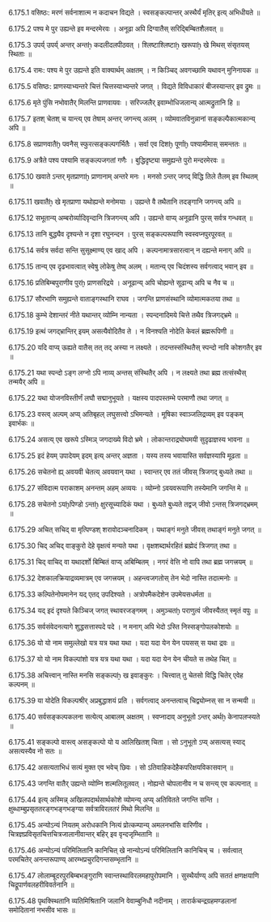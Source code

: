 6.175.1
वसिष्ठः:
मरणं सर्वनाशात्म न कदाचन विद्यते ।
स्वसङ्कल्पान्तर् अस्थैर्यं मृतिर् इत्य् अभिधीयते ॥


6.175.2
पश्य मे पुर उह्यन्ते इव मन्दरमेरवः ।
अनूढा अपि दिग्वातैस् सरिद्बिम्बितशैलवत् ॥


6.175.3
उपर्य् उपर्य् अन्तर् अन्तẖ कदलीदलपीठवत् ।
श्लिष्टाश्लिष्टाẖ खरूपाẖ खे मिथस् संसृतयस् स्थिताः ॥


6.175.4
रामः:
पश्य मे पुर उह्यन्ते इति वाक्यार्थम् अक्षतम् ।
न किञ्चिद् अवगच्छामि यथावन् मुनिनायक ॥


6.175.5
वसिष्ठः:
प्राणस्याभ्यन्तरे चित्तं चित्तस्याभ्यन्तरे जगत् ।
विद्यते विविधाकारं बीजस्यान्तर् इव द्रुमः ॥


6.175.6
मृते पुंसि नभोवातैर् मिलन्ति प्राणवायवः ।
सरिज्जलैर् इवाम्भोधिजलान्य् आत्मद्रुतानि हि ॥


6.175.7
इतश् चेतश् च यान्त्य् एव तेषाम् अन्तर् जगन्त्य् अलम् ।
व्योमवातविनुन्नानां सङ्कल्पैकात्मकान्य् अपि ॥


6.175.8
सप्राणवातैḫ पवनैस् स्फुरत्सङ्कल्पगर्भितैः ।
सर्वा एव दिशḫ पूर्णाḫ पश्यामीमास् समन्ततः ॥


6.175.9
अत्रैते पश्य पश्यामि सङ्कल्पजगतां गणैः ।
बुद्धिदृष्ट्या समुह्यन्ते पुरो मन्दरमेरवः ॥


6.175.10
खवाते ऽन्तर् मृतप्राणाḫ प्राणानाम् अन्तरे मनः ।
मनसो ऽन्तर् जगद् विद्धि तिले तैलम् इव स्थितम् ॥


6.175.11
खवातैẖ खे मृतप्राणा यथोह्यन्ते मनोमयाः ।
उह्यन्ते वै तथैतानि तदङ्गानि जगन्त्य् अपि ॥


6.175.12
सभूतान्य् अम्बरोर्व्यादिवृन्दानि त्रिजगन्त्य् अपि ।
उह्यन्ते वाप्य् अनूढानि पुरस् सर्वत्र गन्धवत् ॥


6.175.13
तानि बुद्ध्यैव दृश्यन्ते न दृशा रघुनन्दन ।
पुरस् सङ्कल्परूपाणि स्वस्वप्नपुरपूरवत् ॥


6.175.14
सर्वत्र सर्वदा सन्ति सुसूक्ष्माण्य् एव खाद् अपि ।
कल्पनामात्रसारत्वान् न दह्यन्ते मनाग् अपि ॥


6.175.15
तान्य् एव दृढभावत्वात् स्वेषु लोकेषु तेष्व् अलम् ।
मतान्य् एव चिदंशस्य सर्वगत्वाद् भवान् इव ॥


6.175.16
प्रतिबिम्बपुराणीव पुरḫ प्राणसरिद्रये ।
अनूढान्य् अपि चोह्यन्ते सूढान्य् अपि च नैव च ॥


6.175.17
सौरभाणि समुह्यन्ते वाताङ्गस्थानि राघव ।
जगन्ति प्राणसंस्थानि व्योमात्मकतया तथा ॥


6.175.18
कुम्भे देशान्तरं नीते यथान्तर् व्योम्नि नान्यता ।
स्पन्दनादिमये चित्ते तथैव त्रिजगद्भ्रमे ॥


6.175.19
इत्थं जगद्भ्रान्तिर् इयम् असत्यैवोदितैव ते ।
न विनश्यति नोदेति केवलं ब्रह्मरूपिणी ॥


6.175.20
यदि वाप्य् ऊह्यते वातैस् तत् तद् अस्या न लक्ष्यते ।
तदन्तस्संस्थितैस् स्पन्दो नावि कोशगतैर् इव ॥


6.175.21
यथा स्पन्दो ऽङ्ग लग्नो ऽपि नाव्य् अन्तस् संस्थितैर् अपि ।
न लक्ष्यते तथा ब्रह्म तत्संस्थैस् तन्मयैर् अपि ॥


6.175.22
यथा योजनविस्तीर्णं लघौ सद्मानुभूयते ।
यक्षस्य पादपस्तम्भे परमाणौ तथा जगत् ॥


6.175.23
वस्त्व् अल्पम् अप्य् अतिबृहल् लघुसत्त्वो ऽभिमन्यते ।
मूषिका स्वाञ्जलिद्रव्यम् इव पङ्कम् इवार्भकः ॥


6.175.24
असत्य् एव खरूपे ऽस्मिञ् जगदाख्ये विदो भ्रमे ।
लोकान्तराद्र्योघमयी सुदृढाज्ञस्य भावना ॥


6.175.25
इदं हेयम् उपादेयम् इदम् इत्य् अन्तर् अज्ञता ।
यस्य तस्य भवायास्ति सर्वज्ञस्यापि मूढता ॥


6.175.26
सचेतनो ह्य् अवयवी चेतत्य् अवयवान् यथा ।
स्वान्तर् एव ततं जीवस् त्रिजगद् बुध्यते तथा ॥


6.175.27
संविदात्म पराकाशम् अनन्तम् अहम् अव्ययः ।
व्योम्नो ऽवयवरूपाणि तस्येमानि जगन्ति मे ॥


6.175.28
सचेतनो ऽयḫपिण्डो ऽन्तẖ क्षुरसूच्यादिकं यथा ।
बुध्यते बुध्यते तद्वज् जीवो ऽन्तस् त्रिजगद्भ्रमम् ॥


6.175.29
अचित् सचिद् वा मृत्पिण्डश् शरावोदञ्चनादिकम् ।
यथाङ्गं मनुते जीवस् तथाङ्गं मनुते जगत् ॥


6.175.30
चिद् अचिद् वाङ्कुरो देहे वृक्षत्वं मन्यते यथा ।
वृक्षशब्दार्थरहितं ब्रह्मेदं त्रिजगत् तथा ॥


6.175.31
चिद् वाचिद् वा यथादर्शो बिम्बितं वाप्य् अबिम्बितम् ।
नगरं वेत्ति नो वापि तथा ब्रह्म जगत्त्रयम् ॥


6.175.32
देशकालक्रियाद्रव्यमात्रम् एव जगत्त्रयम् ।
अहन्त्वजगतोस् तेन भेदो नास्ति तदात्मनोः ॥


6.175.33
कल्पितेनोपमानेन यद् एतद् उपदिश्यते ।
अत्रोपमैकदेशेन उपमेयसधर्मता ॥


6.175.34
यद् इदं दृश्यते किञ्चिज् जगत् स्थावरजङ्गमम् ।
अमुञ्चतḫ पराणुत्वं जीवस्यैतत् स्मृतं वपुः ॥


6.175.35
सर्वसंवेदनत्यागे शुद्धसत्तास्पदे पदे ।
न मनाग् अपि भेदो ऽस्ति निस्सङ्गोपलकोशयोः ॥


6.175.36
यो यो नाम समुल्लेखो यत्र यत्र यथा यथा ।
यदा यदा येन येन पयसस् स यथा द्रवः ॥


6.175.37
यो यो नाम विकल्पांशो यत्र यत्र यथा यथा ।
यदा यदा येन येन चीयते स तथेह चित् ॥


6.175.38
अचित्त्वान् नास्ति मनसि सङ्कल्पẖ ख इवाङ्कुरः ।
चित्त्वात् तु चेतसो विद्धि चितेर् एवेह कल्पनम् ॥


6.175.39
या योदेति विकल्पश्रीर् अप्रबुद्धाशयं प्रति ।
सर्वगत्वाद् अनन्तत्वाच् चिद्व्योम्नस् सा न सन्मयी ॥


6.175.40
सर्वसङ्कल्पकलना सत्येत्य् आबालम् अक्षतम् ।
स्वप्नादाव् अनुभूतो ऽन्तर् अर्थẖ केनापलप्स्यते ॥


6.175.41
सङ्कल्पो वास्त्व् असङ्कल्पो यो य आलिखितश् चिता ।
सो ऽनुभूतो ऽप्य् असत्यस् स्याद् असत्यस्यैव नो सतः ॥


6.175.42
असत्यताभिधं सत्यं मुक्त एव भवेच् छिवः ।
सो ऽतिवाहिकदेहैकपरिक्षयविकासवान् ॥


6.175.43
जगन्ति वातैर् उह्यन्ते व्योम्नि शल्मलितूलवत् ।
नोह्यन्ते चोपलानीव न च सन्त्य् एव कल्पनात् ॥


6.175.44
इत्य् अस्मिन्न् अखिलपदार्थसार्थकोशे व्योमन्य् अप्य् अतिवितते जगन्ति सन्ति ।
क्षुब्धाम्बुप्रसृततरङ्गभङ्गभङ्ग्या सर्वत्राविरलतरं मिथो मिलन्ति ॥


6.175.45
अन्योऽन्यं नियतम् अरोधकानि नित्यं प्रोत्कम्पान्य् अमलनभांसि वारिणीव ।
चित्रज्ञप्रविसृतचित्तचित्रजालानीवान्तर् बहिर् इव वृन्दजृम्भितानि ॥


6.175.46
अन्योऽन्यं परिमिलितानि कानिचित् खे नान्योऽन्यं परिमिलितानि कानिचिच् च ।
सर्वत्वात् परमचितेर् अनन्तरूपाण्य् आरम्भप्रचुरदिगन्तसम्भृतानि ॥


6.175.47
लोलाम्बूदरपुरबिम्बभङ्गुराणि स्वान्तस्थाविरलमहापुरोपमानि ।
सुस्थैर्याण्य् अपि सततं क्षणक्षयाणि चिद्रूपार्णवलहरीविवर्तनानि ॥


6.175.48
पृथक्स्थितानि व्यतिमिश्रितानि जलानि वेवाम्बुनिधौ नदीनाम् ।
तारार्कचन्द्रग्रहमण्डलानां समोदितानां नभसीव भासः ॥

